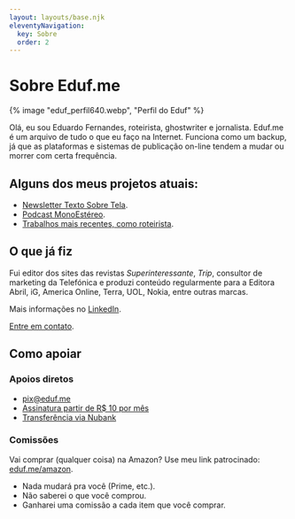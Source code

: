 ```yaml
---
layout: layouts/base.njk
eleventyNavigation:
  key: Sobre
  order: 2
---
```

# Sobre Eduf.me

{% image "eduf_perfil640.webp", "Perfil do Eduf" %}

Olá, eu sou Eduardo Fernandes, roteirista, ghostwriter e jornalista. Eduf.me é um arquivo de tudo o que eu faço na Internet. Funciona como um backup, já que as plataformas e sistemas de publicação on-line tendem a mudar ou morrer com certa frequência.

## Alguns dos meus projetos atuais:

<ul>
    <li><a href="https://textosobletela.com" rel="me">Newsletter Texto Sobre Tela</a>.</li>
    <li><a href="../tags/MonoEstéreo/"  rel="me">Podcast MonoEstéreo</a>.</li>
    <li><a href="../tags/b9/" rel="me">Trabalhos mais recentes, como roteirista</a>.</li>
</ul>

## O que já fiz

Fui editor dos sites das revistas <em>Superinteressante</em>, <em>Trip</em>, consultor de marketing da Telefónica e produzi conteúdo regularmente para a Editora Abril, iG, America Online, Terra, UOL, Nokia, entre outras marcas.

Mais informações no <a href="https://www.linkedin.com/in/eduardofernandes/" rel="me">LinkedIn</a>.

<a href="&#109;&#97;&#105;&#108;&#116;&#111;&#58;&#101;&#100;&#117;&#102;&#64;&#101;&#100;&#117;&#102;&#46;&#109;&#101;">Entre em contato</a>.

## Como apoiar

<h3>Apoios diretos</h3>
<ul>
    <li><a href="mailto:pix@eduf.me">pix@eduf.me</a></li>
    <li><a href="https://buy.stripe.com/aEUaGOgIJa1XgPS28b">Assinatura partir de R$ 10 por mês</a></li>
 	  <li><a href="https://nubank.com.br/pagar/1ezff9/Zqnh6gcXu8">Transferência via Nubank</a></li>
</ul>

<h3>Comissões</h3>

Vai comprar (qualquer coisa) na Amazon? Use meu link patrocinado: <a href="https://eduf.me/amazon">eduf.me/amazon</a>.

- Nada mudará pra você (Prime, etc.).
- Não saberei o que você comprou.
- Ganharei uma comissão a cada item que você comprar.